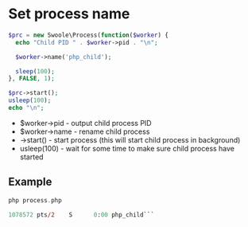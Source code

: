 # Set process name

```php
$prc = new Swoole\Process(function($worker) {
  echo "Child PID " . $worker->pid . "\n";

  $worker->name('php_child');

  sleep(100);
}, FALSE, 1);

$prc->start();
usleep(100);
echo "\n";
```

- $worker->pid - output child process PID
- $worker->name - rename child process
- ->start() - start process (this will start child process in background)
- usleep(100) - wait for some time to make sure child process have started


## Example
```php
php process.php

```
```ps a | grep php_child
1078572 pts/2    S      0:00 php_child```